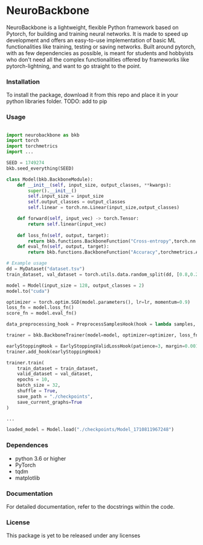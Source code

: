 # NeuroBackbone

NeuroBackbone is a lightweight, flexible Python framework based on Pytorch, for building and training neural networks. It is made to speed up development and offers an easy-to-use implementation of basic ML functionalities like training, testing or saving networks. Built around pytorch, with as few dependencies as possible, is meant for students and hobbyists who don't need all the complex functionalities offered by frameworks like pytorch-lightning, and want to go straight to the point.   
<!-- A easy to use library to speed up development using pytorch. It's not meant for production -->

### Installation

To install the package, download it from this repo and place it in your python libraries folder.
TODO: add to pip

### Usage
```python

import neurobackbone as bkb
import torch
import torchmetrics
import ...

SEED = 1749274
bkb.seed_everything(SEED)

class Model(bkb.BackboneModule):
    def __init__(self, input_size, output_classes, **kwargs):
        super().__init__()
        self.input_size = input_size
        self.output_classes = output_classes
        self.linear = torch.nn.Linear(input_size,output_classes)

    def forward(self, input_vec) -> torch.Tensor:
        return self.linear(input_vec)
    
    def loss_fn(self, output, target):
        return bkb.functions.BackboneFunction("Cross-entropy",torch.nn.functional.cross_entropy)
    def eval_fn(self, output, target):
        return bkb.functions.BackboneFunction("Accuracy",torchmetrics.Accuracy(num_classes=self.output_classes))

# Example usage
dd = MyDataset("dataset.tsv")
train_dataset, val_dataset = torch.utils.data.random_split(dd, [0.8,0.2])

model = Model(input_size = 128, output_classes = 2)
model.to("cuda")

optimizer = torch.optim.SGD(model.parameters(), lr=lr, momentum=0.9)
loss_fn = model.loss_fn()
score_fn = model.eval_fn()

data_preprocessing_hook = PreprocessSamplesHook(hook = lambda samples, targets, stage: (samples*2, targets))

trainer = bkb.BackboneTrainer(model=model, optimizer=optimizer, loss_fn=loss_fn, evaluation_fn=score_fn, hooks=[data_preprocessing_hook])

earlyStoppingHook = EarlyStoppingValidLossHook(patience=3, margin=0.001)
trainer.add_hook(earlyStoppingHook)

trainer.train(
    train_dataset = train_dataset,
    valid_dataset = val_dataset,
    epochs = 10, 
    batch_size = 32,
    shuffle = True,
    save_path = "./checkpoints",
    save_current_graphs=True
)

...

loaded_model = Model.load("./checkpoints/Model_1710811967248")
```

### Dependences
- python 3.6 or higher
- PyTorch
- tqdm
- matplotlib

### Documentation
For detailed documentation, refer to the docstrings within the code.

### License
This package is yet to be released under any licenses